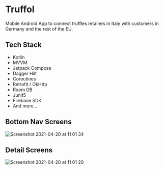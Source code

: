 # Truffol
Mobile Android App to connect truffles retailers in Italy with customers in Germany and the rest of the EU.

## Tech Stack
- Kotlin
- MVVM
- Jetpack Compose
- Dagger Hilt
- Coroutines
- Retrofit / OkHttp
- Room DB
- Junit5
- Firebase SDK
- And more...


## Bottom Nav Screens
![Screenshot 2021-04-20 at 11 01 34](https://user-images.githubusercontent.com/19254758/115368985-ec4d8800-a1c7-11eb-82e9-5ec7c93282e4.png)

## Detail Screens
![Screenshot 2021-04-20 at 11 01 20](https://user-images.githubusercontent.com/19254758/115369012-f2dbff80-a1c7-11eb-9bfd-de6e1a2fee65.png)


